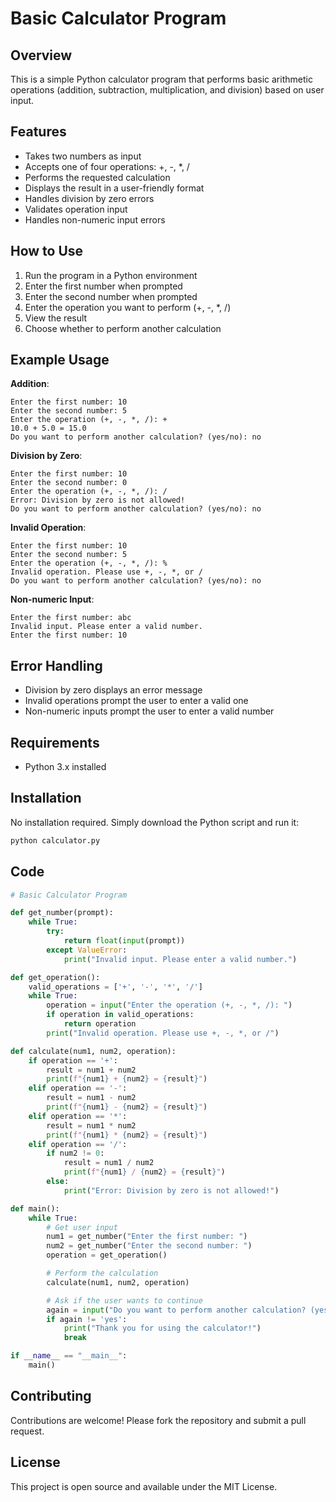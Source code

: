 # Basic Calculator Program

## Overview
This is a simple Python calculator program that performs basic arithmetic operations (addition, subtraction, multiplication, and division) based on user input.

## Features
- Takes two numbers as input
- Accepts one of four operations: +, -, *, /
- Performs the requested calculation
- Displays the result in a user-friendly format
- Handles division by zero errors
- Validates operation input
- Handles non-numeric input errors

## How to Use
1. Run the program in a Python environment
2. Enter the first number when prompted
3. Enter the second number when prompted
4. Enter the operation you want to perform (+, -, *, /)
5. View the result
6. Choose whether to perform another calculation

## Example Usage
**Addition**:
```
Enter the first number: 10
Enter the second number: 5
Enter the operation (+, -, *, /): +
10.0 + 5.0 = 15.0
Do you want to perform another calculation? (yes/no): no
```

**Division by Zero**:
```
Enter the first number: 10
Enter the second number: 0
Enter the operation (+, -, *, /): /
Error: Division by zero is not allowed!
Do you want to perform another calculation? (yes/no): no
```

**Invalid Operation**:
```
Enter the first number: 10
Enter the second number: 5
Enter the operation (+, -, *, /): %
Invalid operation. Please use +, -, *, or /
Do you want to perform another calculation? (yes/no): no
```

**Non-numeric Input**:
```
Enter the first number: abc
Invalid input. Please enter a valid number.
Enter the first number: 10
```

## Error Handling
- Division by zero displays an error message
- Invalid operations prompt the user to enter a valid one
- Non-numeric inputs prompt the user to enter a valid number

## Requirements
- Python 3.x installed

## Installation
No installation required. Simply download the Python script and run it:
```bash
python calculator.py
```

## Code
```python
# Basic Calculator Program

def get_number(prompt):
    while True:
        try:
            return float(input(prompt))
        except ValueError:
            print("Invalid input. Please enter a valid number.")

def get_operation():
    valid_operations = ['+', '-', '*', '/']
    while True:
        operation = input("Enter the operation (+, -, *, /): ")
        if operation in valid_operations:
            return operation
        print("Invalid operation. Please use +, -, *, or /")

def calculate(num1, num2, operation):
    if operation == '+':
        result = num1 + num2
        print(f"{num1} + {num2} = {result}")
    elif operation == '-':
        result = num1 - num2
        print(f"{num1} - {num2} = {result}")
    elif operation == '*':
        result = num1 * num2
        print(f"{num1} * {num2} = {result}")
    elif operation == '/':
        if num2 != 0:
            result = num1 / num2
            print(f"{num1} / {num2} = {result}")
        else:
            print("Error: Division by zero is not allowed!")

def main():
    while True:
        # Get user input
        num1 = get_number("Enter the first number: ")
        num2 = get_number("Enter the second number: ")
        operation = get_operation()

        # Perform the calculation
        calculate(num1, num2, operation)

        # Ask if the user wants to continue
        again = input("Do you want to perform another calculation? (yes/no): ").lower()
        if again != 'yes':
            print("Thank you for using the calculator!")
            break

if __name__ == "__main__":
    main()
```

## Contributing
Contributions are welcome! Please fork the repository and submit a pull request.

## License
This project is open source and available under the MIT License.
